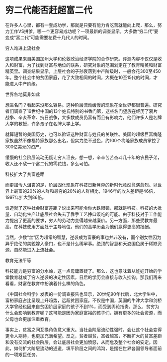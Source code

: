 # 穷二代能否赶超富二代

在许多人心里，都有一套成功学，那就是只要有能力肯吃苦就能向上爬，那么，努力工作VS拼爹，哪一个更容易成功呢？一项最新的调查显示，大多数“穷二代”要变成“富二代”可能需要花费十几代人的时间。 

穷人难进上流社会 

这项成果来自美国加州大学和伦敦政治经济学院的合作研究。评测内容不仅仅是收入和财富，为了找到财富与地位的联系，研究对象的范围划定在了教育精英和财富精英里。调查结果显示，上层社会的子孙衰落到中产阶级时，一般会花300至450年。整个社会中的贫困家庭，花了大致相同的时间，大概在10至15代的时间，才能进入中产阶级。 

世界各地莫非如此 

想进名门？看起来没那么容易。这种阶层流动缓慢的现象在全世界都很普遍。研究者们调查了19世纪中国的13个姓氏特别的书香门第，这些名门望族在经历了鸦片战争、辛亥革命、抗日战争，大多数成员仍富有而且有影响力，他们许多人是名牌大学的教授，许多孩子在名牌大学上学。 

就算短暂的美国历史，也可以验证这种财富与姓氏的关联性。美国的超级巨富梅隆家族虽然不像福特家族那么出名，但实力绝不逊色，约100个梅隆家族成员掌控了300亿美元的资产。 

缓慢的社会阶层流动无疑让穷人沮丧，想一想，辛辛苦苦奋斗几十年的农民子弟，收入还不敌一个富二代的零花钱，多么可怕。 

科技扩大了贫富差距 

而更加令人沮丧的是，阶层固化现象在科技日新月异的新时代竟然愈演愈烈。以世界上最富的20%的人群和最穷的20%的人群相比，1946年的收入差距是46倍，1997年扩大到86倍。 

谁造就了这种社会财富差距？说出来可能令你大跌眼镜，那就是科技。科技的大批量、自动化生产让底层社会失去了靠手工艺挣口饭吃的可能。由于科技对于工作能力提出了更高的要求，穷人的劳动力变得越来越廉价。另一方面，那些受教育最高，在科技使用方面处于主导地位，他们的高学历会为他们赢得更高的报酬。 

当然，少数“丝”因为超常的智慧，逆袭成为富豪的事也并非没有，而个别女性因为异乎绝伦的美貌嫁入豪门，也不是什么稀罕事。绝顶的智慧和天姿国色属于稀缺资源，自然能进入上流社会。 

教育无法平等 

科技能力是穷富的分水岭，这一点毋庸置疑了。那么，这也意味着从娃娃开始的学堂教育就成了穷人逆袭的决定性因素，日后的学历会直接与收入挂钩。那我们再来看看，财富在教育中扮演着什么样的角色。 

《中国社会科学》发表的一份调查报告也显示，20世纪90年代后，北大学生中，富裕家庭占比呈现上升趋势，远超贫困家庭。不仅是中国，英国的牛津大学和剑桥大学曾经也因来自贫困阶层家庭的孩子不到1%，而受到舆论指责。那么，贫穷为什么会影响到教育呢？这可能是因为家庭富裕的孩子们，拥有更多的社会资源，而父母也会更加注重教育。 

事实上，贫富之间互换角色意义重大。当社会阶层流动性强时，会让这个社会变得更令人期待，也更加充满希望。反之，贫者越贫，富者越富，不断扩大的贫富差距和没有交流的社会阶层，会让底层社会更加愤怒，从而危及整个社会的安定。因此，如何扩大阶层流动的通道，填平阶层之间的鸿沟，是摆在世界各国领导者面前的一项艰巨任务。